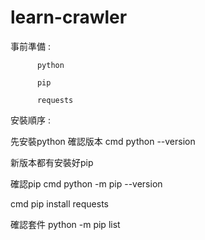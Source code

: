 # learn-crawler
事前準備 : 
          
          python 

          pip
          
          requests
          
安裝順序 : 

先安裝python 確認版本 cmd python --version
          
新版本都有安裝好pip
          
確認pip cmd python -m pip --version
          
cmd pip install requests
          
確認套件 python -m pip list
          
